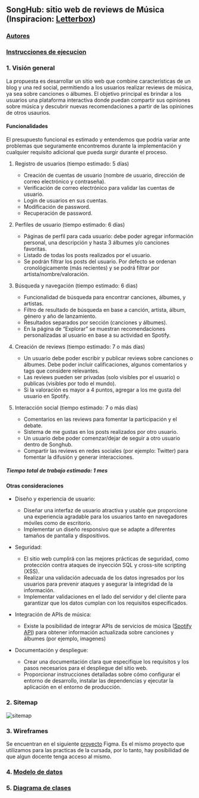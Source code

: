 ## SongHub: sitio web de reviews de Música (Inspiracion: [Letterbox](https://letterboxd.com/))

### [Autores](https://github.com/matiasgimenezdev/trabajo-integrador-paw/blob/main/docs/AUTHORS.md)

### [Instrucciones de ejecucion](https://github.com/matiasgimenezdev/trabajo-integrador-paw/blob/main/docs/INSTRUCTIONS.md)

### 1. Visión general

La propuesta es desarrollar un sitio web que combine características de un blog y una red social, permitiendo a los usuarios realizar reviews de música, ya sea sobre canciones o álbumes. El objetivo principal es brindar a los usuarios una plataforma interactiva donde puedan compartir sus opiniones sobre música y descubrir nuevas recomendaciones a partir de las opiniones de otros usaurios.

#### Funcionalidades

El presupuesto funcional es estimado y entendemos que podria variar ante problemas que seguramente encontremos durante la implementación y cualquier requisito adicional que pueda surgir durante el proceso.

1. Registro de usuarios (tiempo estimado: 5 días)

    - Creación de cuentas de usuario (nombre de usuario, dirección de correo electrónico y contraseña).
    - Verificación de correo electrónico para validar las cuentas de usuario.
    - Login de usuarios en sus cuentas.
    - Modificación de password.
    - Recuperación de password.

2. Perfiles de usuario (tiempo estimado: 6 días)

    - Páginas de perfil para cada usuario: debe poder agregar información personal, una descripción y hasta 3 álbumes y/o canciones favoritas.
    - Listado de todas los posts realizados por el usuario.
    - Se podrán filtrar los posts del usuario. Por defecto se ordenan cronológicamente (más recientes) y se podrá filtrar por artista/nombre/valoración.

3. Búsqueda y navegación (tiempo estimado: 6 dias)

    - Funcionalidad de búsqueda para encontrar canciones, álbumes, y artistas.
    - Filtro de resultado de búsqueda en base a canción, artista, álbum, género y año de lanzamiento.
    - Resultados separados por sección (canciones y álbumes).
    - En la página de “Explorar” se muestran recomendaciones personalizadas al usuario en base a su actividad en Spotify.

4. Creación de reviews (tiempo estimado: 7 o más días)

    - Un usuario debe poder escribir y publicar reviews sobre canciones o álbumes. Debe poder incluir calificaciones, algunos comentarios y tags que considere relevantes.
    - Las reviews pueden ser privadas (solo visibles por el usuario) o publicas (visibles por todo el mundo).
    - Si la valoración es mayor a 4 puntos, agregar a los me gusta del usuario en Spotify.

5. Interacción social (tiempo estimado: 7 o más días)
    - Comentarios en las reviews para fomentar la participación y el debate.
    - Sistema de me gustas en los posts realizados por otro usuario.
    - Un usuario debe poder comenzar/dejar de seguir a otro usuario dentro de Songhub.
    - Compartir las reviews en redes sociales (por ejemplo: Twitter) para fomentar la difusión y generar interacciones.

##### Tiempo total de trabajo estimado: 1 mes

#### Otras consideraciones

-   Diseño y experiencia de usuario:
    -   Diseñar una interfaz de usuario atractiva y usable que proporcione una experiencia agradable para los usuarios tanto en navegadores móviles como de escritorio.
    -   Implementar un diseño responsivo que se adapte a diferentes tamaños de pantalla y dispositivos.
-   Seguridad:

    -   El sitio web cumplirá con las mejores prácticas de seguridad, como protección contra ataques de inyección SQL y cross-site scripting (XSS).
    -   Realizar una validación adecuada de los datos ingresados por los usuarios para prevenir ataques y asegurar la integridad de la información.
    -   Implementar validaciones en el lado del servidor y del cliente para garantizar que los datos cumplan con los requisitos especificados.

-   Integración de APIs de música:

    -   Existe la posibilidad de integrar APIs de servicios de música ([Spotify API](https://developer.spotify.com/documentation/web-api)) para obtener información actualizada sobre canciones y álbumes (por ejemplo, imagenes)

-   Documentación y despliegue:
    -   Crear una documentación clara que especifique los requisitos y los pasos necesarios para el despliegue del sitio web.
    -   Proporcionar instrucciones detalladas sobre cómo configurar el entorno de desarrollo, instalar las dependencias y ejecutar la aplicación en el entorno de producción.

### 2. Sitemap

![sitemap](https://github.com/matiasgimenezdev/songhub/assets/117539520/1fc060ff-731d-4397-bda8-a24eb6673d52)

### 3. Wireframes

Se encuentran en el siguiente [proyecto](https://www.figma.com/team_invite/redeem/8gsvLe0YYBM4Q47UAvpgqo) Figma. Es el mismo proyecto que utilizamos para las practicas de la cursada, por lo tanto, hay posibilidad de que algun docente tenga acceso al mismo.

### 4. [Modelo de datos](https://drive.google.com/file/d/13X7mGucqO1l9EiWeonvWR7GnOXmyRzrF/view?usp=sharing)

### 5. [Diagrama de clases](https://drive.google.com/file/d/1HtCK7KejQNIDRchia1vwpbA9fTwMlj8Q/view?usp=sharing)
